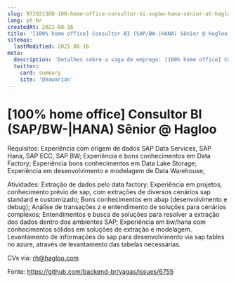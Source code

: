 ```yaml
---
slug: 972021388-100-home-office-consultor-bi-sapbw-hana-senior-at-hagloo
lang: pt-br
createdAt: 2021-08-16
title: '[100% home office] Consultor BI (SAP/BW-|HANA) Sênior @ Hagloo - Vaga de Emprego'
sitemap:
  lastModified: 2021-08-16
meta:
  description: 'Detalhes sobre a vaga de emprego: [100% home office] Consultor BI (SAP/BW-|HANA) Sênior @ Hagloo'
  twitter:
    card: summary
    site: '@nawarian'
---
```


# [100% home office] Consultor BI (SAP/BW-|HANA) Sênior @ Hagloo

Requisitos:
Experiência com origem de dados SAP Data Services, SAP Hana, SAP ECC, SAP BW;
Experiência e bons conhecimentos em Data Factory;
Experiência bons conhecimentos em Data Lake Storage;
Experiência em desenvolvimento e modelagem de Data Warehouse;

Atividades:
Extração de dados pelo data factory; Experiência em projetos, conhecimento prévio de sap, com extrações de diversos cenários sap standard e customizado; Bons conhecimentos em abap (desenvolvimento e debug);
Análise de transações z e entendimento de soluções para cenários complexos; Entendimentos e busca de soluções para resolver a extração dos dados dentro dos ambientes SAP; Experiência em bw/hana com conhecimentos sólidos em soluções de extração e modelagem. Levantamento de informações do sap para desenvolvimento via sap tables no azure, através de levantamento das tabelas necessárias.

CVs via: rh@hagloo.com



Fonte: https://github.com/backend-br/vagas/issues/6755